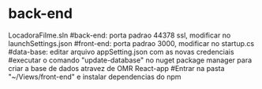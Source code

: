 # back-end
 LocadoraFilme.sln #back-end: porta padrao 44378 ssl, modificar no launchSettings.json #front-end: porta padrao 3000, modificar no startup.cs #data-base: editar arquivo appSetting.json com as novas credenciais #executar o comando "update-database" no nuget package manager para criar a base de dados atravez de OMR React-app #Entrar na pasta "~/Views/front-end" e instalar dependencias do npm
